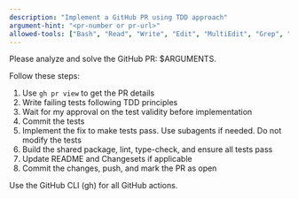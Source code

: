 ```yaml
---
description: "Implement a GitHub PR using TDD approach"
argument-hint: "<pr-number or pr-url>"
allowed-tools: ["Bash", "Read", "Write", "Edit", "MultiEdit", "Grep", "Glob", "Task"]
---
```


Please analyze and solve the GitHub PR: $ARGUMENTS.

Follow these steps:

1. Use `gh pr view` to get the PR details
2. Write failing tests following TDD principles
3. Wait for my approval on the test validity before implementation
4. Commit the tests
5. Implement the fix to make tests pass. Use subagents if needed. Do not modify the tests
6. Build the shared package, lint, type-check, and ensure all tests pass
7. Update README and Changesets if applicable
8. Commit the changes, push, and mark the PR as open

Use the GitHub CLI (gh) for all GitHub actions.
